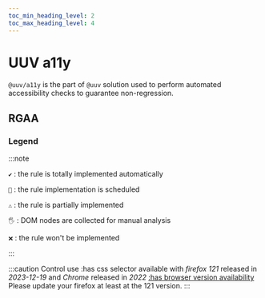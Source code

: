 ```yaml
---
toc_min_heading_level: 2
toc_max_heading_level: 4
---
```


# UUV a11y
`@uuv/a11y` is the part of `@uuv` solution used to perform automated accessibility checks to guarantee non-regression.

## RGAA

### Legend

:::note

`✔️` : the rule is totally implemented automatically

`📆` : the rule implementation is scheduled

`⚠️` : the rule is partially implemented

`🖐️` : DOM nodes are collected for manual analysis

`❌` : the rule won't be implemented

:::

:::caution
Control use :has css selector available with *firefox 121* released in *2023-12-19* and *Chrome* released in *2022* [:has browser version availability](https://developer.mozilla.org/fr/docs/Web/CSS/:has "open :has selector of Mozilla website in new window")
Please update your firefox at least at the 121 version.
:::
